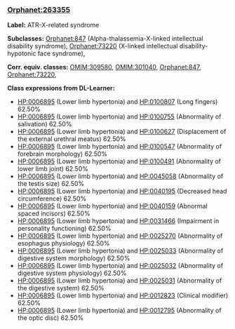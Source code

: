 
### [Orphanet:263355](http://www.orpha.net/ORDO/Orphanet_263355)
**Label:** ATR-X-related syndrome

**Subclasses:** [Orphanet:847](http://www.orpha.net/ORDO/Orphanet_847) (Alpha-thalassemia-X-linked intellectual disability syndrome), [Orphanet:73220](http://www.orpha.net/ORDO/Orphanet_73220) (X-linked intellectual disability-hypotonic face syndrome), 

**Corr. equiv. classes:** [OMIM:309580](http://purl.obolibrary.org/obo/OMIM_309580), [OMIM:301040](http://purl.obolibrary.org/obo/OMIM_301040), [Orphanet:847](http://www.orpha.net/ORDO/Orphanet_847), [Orphanet:73220](http://www.orpha.net/ORDO/Orphanet_73220), 

**Class expressions from DL-Learner:**

- [HP:0006895](http://purl.obolibrary.org/obo/HP_0006895) (Lower limb hypertonia) and [HP:0100807](http://purl.obolibrary.org/obo/HP_0100807) (Long fingers) 62.50%
- [HP:0006895](http://purl.obolibrary.org/obo/HP_0006895) (Lower limb hypertonia) and [HP:0100755](http://purl.obolibrary.org/obo/HP_0100755) (Abnormality of salivation) 62.50%
- [HP:0006895](http://purl.obolibrary.org/obo/HP_0006895) (Lower limb hypertonia) and [HP:0100627](http://purl.obolibrary.org/obo/HP_0100627) (Displacement of the external urethral meatus) 62.50%
- [HP:0006895](http://purl.obolibrary.org/obo/HP_0006895) (Lower limb hypertonia) and [HP:0100547](http://purl.obolibrary.org/obo/HP_0100547) (Abnormality of forebrain morphology) 62.50%
- [HP:0006895](http://purl.obolibrary.org/obo/HP_0006895) (Lower limb hypertonia) and [HP:0100491](http://purl.obolibrary.org/obo/HP_0100491) (Abnormality of lower limb joint) 62.50%
- [HP:0006895](http://purl.obolibrary.org/obo/HP_0006895) (Lower limb hypertonia) and [HP:0045058](http://purl.obolibrary.org/obo/HP_0045058) (Abnormality of the testis size) 62.50%
- [HP:0006895](http://purl.obolibrary.org/obo/HP_0006895) (Lower limb hypertonia) and [HP:0040195](http://purl.obolibrary.org/obo/HP_0040195) (Decreased head circumference) 62.50%
- [HP:0006895](http://purl.obolibrary.org/obo/HP_0006895) (Lower limb hypertonia) and [HP:0040159](http://purl.obolibrary.org/obo/HP_0040159) (Abnormal spaced incisors) 62.50%
- [HP:0006895](http://purl.obolibrary.org/obo/HP_0006895) (Lower limb hypertonia) and [HP:0031466](http://purl.obolibrary.org/obo/HP_0031466) (Impairment in personality functioning) 62.50%
- [HP:0006895](http://purl.obolibrary.org/obo/HP_0006895) (Lower limb hypertonia) and [HP:0025270](http://purl.obolibrary.org/obo/HP_0025270) (Abnormality of esophagus physiology) 62.50%
- [HP:0006895](http://purl.obolibrary.org/obo/HP_0006895) (Lower limb hypertonia) and [HP:0025033](http://purl.obolibrary.org/obo/HP_0025033) (Abnormality of digestive system morphology) 62.50%
- [HP:0006895](http://purl.obolibrary.org/obo/HP_0006895) (Lower limb hypertonia) and [HP:0025032](http://purl.obolibrary.org/obo/HP_0025032) (Abnormality of digestive system physiology) 62.50%
- [HP:0006895](http://purl.obolibrary.org/obo/HP_0006895) (Lower limb hypertonia) and [HP:0025031](http://purl.obolibrary.org/obo/HP_0025031) (Abnormality of the digestive system) 62.50%
- [HP:0006895](http://purl.obolibrary.org/obo/HP_0006895) (Lower limb hypertonia) and [HP:0012823](http://purl.obolibrary.org/obo/HP_0012823) (Clinical modifier) 62.50%
- [HP:0006895](http://purl.obolibrary.org/obo/HP_0006895) (Lower limb hypertonia) and [HP:0012795](http://purl.obolibrary.org/obo/HP_0012795) (Abnormality of the optic disc) 62.50%


